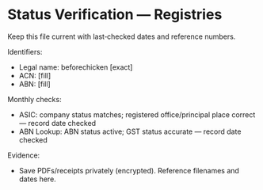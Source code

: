 # Status Verification — Registries

Keep this file current with last‑checked dates and reference numbers.

Identifiers:
- Legal name: beforechicken [exact]
- ACN: [fill]
- ABN: [fill]

Monthly checks:
- ASIC: company status matches; registered office/principal place correct — record date checked
- ABN Lookup: ABN status active; GST status accurate — record date checked

Evidence:
- Save PDFs/receipts privately (encrypted). Reference filenames and dates here.
